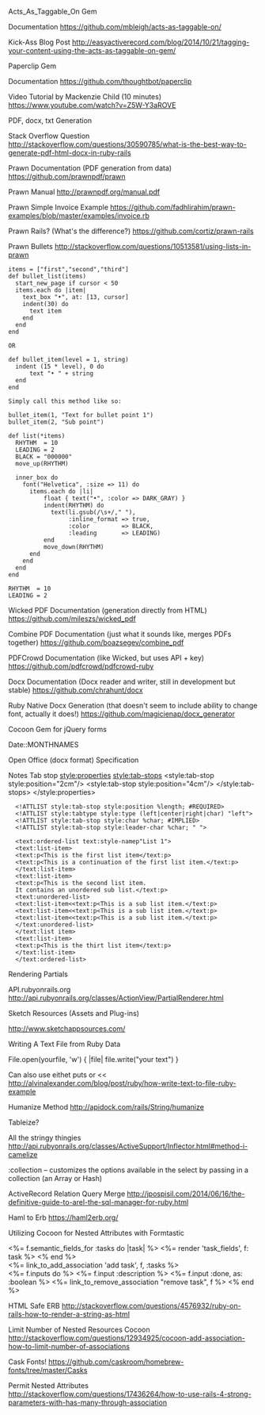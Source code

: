 Acts_As_Taggable_On Gem

  Documentation
    https://github.com/mbleigh/acts-as-taggable-on/

  Kick-Ass Blog Post 
    http://easyactiverecord.com/blog/2014/10/21/tagging-your-content-using-the-acts-as-taggable-on-gem/

Paperclip Gem

  Documentation
    https://github.com/thoughtbot/paperclip
  
  Video Tutorial by Mackenzie Child (10 minutes)
    https://www.youtube.com/watch?v=Z5W-Y3aROVE    

PDF, docx, txt Generation

  Stack Overflow Question
    http://stackoverflow.com/questions/30590785/what-is-the-best-way-to-generate-pdf-html-docx-in-ruby-rails

  Prawn Documentation (PDF generation from data)
    https://github.com/prawnpdf/prawn

  Prawn Manual
    http://prawnpdf.org/manual.pdf

  Prawn Simple Invoice Example 
    https://github.com/fadhlirahim/prawn-examples/blob/master/examples/invoice.rb

  Prawn Rails? (What's the difference?)
    https://github.com/cortiz/prawn-rails

  Prawn Bullets
    http://stackoverflow.com/questions/10513581/using-lists-in-prawn

    items = ["first","second","third"]
    def bullet_list(items)
      start_new_page if cursor < 50
      items.each do |item|
        text_box "•", at: [13, cursor]
        indent(30) do
          text item
        end
      end
    end

    OR

    def bullet_item(level = 1, string)
      indent (15 * level), 0 do
          text "• " + string
      end
    end
    
    Simply call this method like so:

    bullet_item(1, "Text for bullet point 1")
    bullet_item(2, "Sub point")

    def list(*items)
      RHYTHM  = 10
      LEADING = 2
      BLACK = "000000"
      move_up(RHYTHM)

      inner_box do
        font("Helvetica", :size => 11) do
          items.each do |li|
              float { text("•", :color => DARK_GRAY) }
              indent(RHYTHM) do
                text(li.gsub(/\s+/," "),
                     :inline_format => true,
                     :color         => BLACK,
                     :leading       => LEADING)
              end
              move_down(RHYTHM)
          end
        end
      end
    end

    RHYTHM  = 10
    LEADING = 2

  Wicked PDF Documentation (generation directly from HTML)
    https://github.com/mileszs/wicked_pdf

  Combine PDF Documentation (just what it sounds like, merges PDFs together)
    https://github.com/boazsegev/combine_pdf

  PDFCrowd Documentation (like Wicked, but uses API + key)
    https://github.com/pdfcrowd/pdfcrowd-ruby

  Docx Documentation (Docx reader and writer, still in development but stable)
    https://github.com/chrahunt/docx

  Ruby Native Docx Generation (that doesn't seem to include ability to change font, actually it does!)
    https://github.com/magicienap/docx_generator

Cocoon Gem for jQuery forms 

Date::MONTHNAMES

Open Office (docx format)
  Specification

  Notes
    Tab stop 
      <style:properties>
      <style:tab-stops>
      <style:tab-stop style:position="2cm"/>
      <style:tab-stop style:position="4cm"/>
      </style:tab-stops>
      </style:properties>

      <!ATTLIST style:tab-stop style:position %length; #REQUIRED>
      <!ATTLIST style:tabtype style:type (left|center|right|char) "left">
      <!ATTLIST style:tab-stop style:char %char; #IMPLIED>
      <!ATTLIST style:tab-stop style:leader-char %char; " "> 

      <text:ordered-list text:style-namep"List 1">
      <text:list-item>
      <text:p<This is the first list item</text:p>
      <text:p<This is a continuation of the first list item.</text:p>
      </text:list-item>
      <text:list-item>
      <text:p<This is the second list item.
      It contains an unordered sub list.</text:p>
      <text:unordered-list>
      <text:list-item<<text:p<This is a sub list item.</text:p>
      <text:list-item<<text:p<This is a sub list item.</text:p>
      <text:list-item<<text:p<This is a sub list item.</text:p>
      </text:unordered-list>
      </text:list item>
      <text:list-item>
      <text:p<This is the thirt list item</text:p>
      </text:list-item>
      </text:ordered-list>

Rendering Partials

  API.rubyonrails.org
    http://api.rubyonrails.org/classes/ActionView/PartialRenderer.html

Sketch Resources (Assets and Plug-ins)

  http://www.sketchappsources.com/

Writing A Text File from Ruby Data
  
  File.open(yourfile, 'w') { |file| file.write("your text") }

  Can also use eithet puts or << 
    http://alvinalexander.com/blog/post/ruby/how-write-text-to-file-ruby-example

Humanize Method
  http://apidock.com/rails/String/humanize

Tableize? 

All the stringy thingies
  http://api.rubyonrails.org/classes/ActiveSupport/Inflector.html#method-i-camelize

:collection – customizes the options available in the select by passing in a collection (an Array or Hash)

ActiveRecord Relation Query Merge
  http://jpospisil.com/2014/06/16/the-definitive-guide-to-arel-the-sql-manager-for-ruby.html

Haml to Erb
  https://haml2erb.org/

Utilizing Cocoon for Nested Attributes with Formtastic

  <div id="tasks">
    <%= f.semantic_fields_for :tasks do |task| %>
      <%= render 'task_fields', f: task %>
    <% end %>
    <div class="links">
      <%= link_to_add_association 'add task', f, :tasks %>
    </div>
  </div>

  <div class="nested-fields">
    <%= f.inputs do %>
      <%= f.input :description %>
      <%= f.input :done, as: :boolean %>
      <%= link_to_remove_association "remove task", f %>
    <% end %>
  </div>

HTML Safe ERB
  http://stackoverflow.com/questions/4576932/ruby-on-rails-how-to-render-a-string-as-html

Limit Number of Nested Resources Cocoon
  http://stackoverflow.com/questions/12934925/cocoon-add-association-how-to-limit-number-of-associations

Cask Fonts!
  https://github.com/caskroom/homebrew-fonts/tree/master/Casks

Permit Nested Attributes
  http://stackoverflow.com/questions/17436264/how-to-use-rails-4-strong-parameters-with-has-many-through-association




